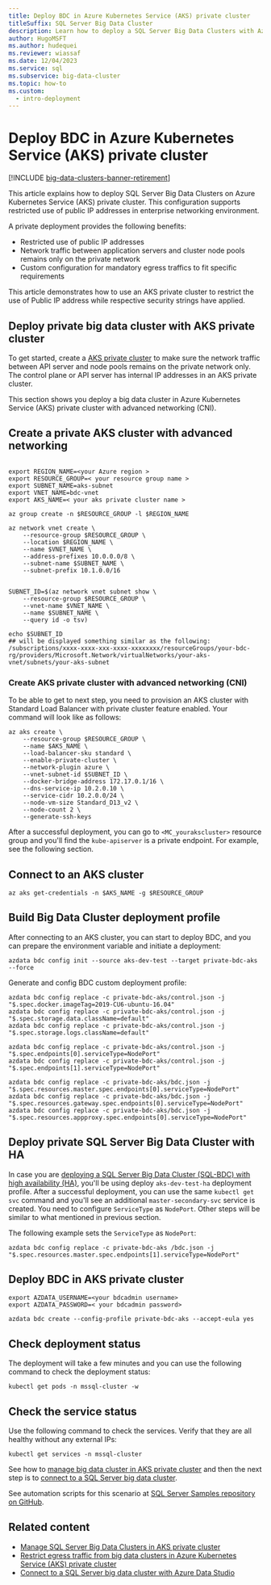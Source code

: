 ```yaml
---
title: Deploy BDC in Azure Kubernetes Service (AKS) private cluster
titleSuffix: SQL Server Big Data Cluster
description: Learn how to deploy a SQL Server Big Data Clusters with Azure Kubernetes Service (AKS) private cluster with advanced networking (CNI).
author: HugoMSFT
ms.author: hudequei
ms.reviewer: wiassaf
ms.date: 12/04/2023
ms.service: sql
ms.subservice: big-data-cluster
ms.topic: how-to
ms.custom:
  - intro-deployment
---
```


# Deploy BDC in Azure Kubernetes Service (AKS) private cluster

[!INCLUDE [big-data-clusters-banner-retirement](../includes/bdc-banner-retirement.md)]

This article explains how to deploy SQL Server Big Data Clusters on Azure Kubernetes Service (AKS) private cluster. This configuration supports restricted use of public IP addresses in enterprise networking environment.

A private deployment provides the following benefits:

- Restricted use of public IP addresses
- Network traffic between application servers and cluster node pools remains only on the private network
- Custom configuration for mandatory egress traffics to fit specific requirements

This article demonstrates how to use an AKS private cluster to restrict the use of Public IP address while respective security strings have applied.

## Deploy private big data cluster with AKS private cluster

To get started, create a [AKS private cluster](/azure/aks/private-clusters) to make sure the network traffic between API server and node pools remains on the private network only. The control plane or API server has internal IP addresses in an AKS private cluster.

This section shows you deploy a big data cluster in Azure Kubernetes Service (AKS) private cluster with advanced networking (CNI).

## Create a private AKS cluster with advanced networking

```azurecli

export REGION_NAME=<your Azure region >
export RESOURCE_GROUP=< your resource group name >
export SUBNET_NAME=aks-subnet
export VNET_NAME=bdc-vnet
export AKS_NAME=< your aks private cluster name >
 
az group create -n $RESOURCE_GROUP -l $REGION_NAME
 
az network vnet create \
    --resource-group $RESOURCE_GROUP \
    --location $REGION_NAME \
    --name $VNET_NAME \
    --address-prefixes 10.0.0.0/8 \
    --subnet-name $SUBNET_NAME \
    --subnet-prefix 10.1.0.0/16
 

SUBNET_ID=$(az network vnet subnet show \
    --resource-group $RESOURCE_GROUP \
    --vnet-name $VNET_NAME \
    --name $SUBNET_NAME \
    --query id -o tsv)
 
echo $SUBNET_ID
## will be displayed something similar as the following: 
/subscriptions/xxxx-xxxx-xxx-xxxx-xxxxxxxx/resourceGroups/your-bdc-rg/providers/Microsoft.Network/virtualNetworks/your-aks-vnet/subnets/your-aks-subnet
```

### Create AKS private cluster with advanced networking (CNI)

To be able to get to next step, you need to provision an AKS cluster with Standard Load Balancer with private cluster feature enabled. Your command will look like as follows: 

```azurecli
az aks create \
    --resource-group $RESOURCE_GROUP \
    --name $AKS_NAME \
    --load-balancer-sku standard \
    --enable-private-cluster \
    --network-plugin azure \
    --vnet-subnet-id $SUBNET_ID \
    --docker-bridge-address 172.17.0.1/16 \
    --dns-service-ip 10.2.0.10 \
    --service-cidr 10.2.0.0/24 \
    --node-vm-size Standard_D13_v2 \
    --node-count 2 \
    --generate-ssh-keys
```

After a successful deployment, you can go to `<MC_yourakscluster>` resource group and you'll find the `kube-apiserver` is a private endpoint. For example, see the following section.

## Connect to an AKS cluster

```azurecli
az aks get-credentials -n $AKS_NAME -g $RESOURCE_GROUP
```

## Build Big Data Cluster deployment profile

After connecting to an AKS cluster, you can start to deploy BDC, and you can prepare the environment variable and initiate a deployment: 

```azurecli
azdata bdc config init --source aks-dev-test --target private-bdc-aks --force
```

Generate and config BDC custom deployment profile:

```azurecli
azdata bdc config replace -c private-bdc-aks/control.json -j "$.spec.docker.imageTag=2019-CU6-ubuntu-16.04"
azdata bdc config replace -c private-bdc-aks/control.json -j "$.spec.storage.data.className=default"
azdata bdc config replace -c private-bdc-aks/control.json -j "$.spec.storage.logs.className=default"

azdata bdc config replace -c private-bdc-aks/control.json -j "$.spec.endpoints[0].serviceType=NodePort"
azdata bdc config replace -c private-bdc-aks/control.json -j "$.spec.endpoints[1].serviceType=NodePort"

azdata bdc config replace -c private-bdc-aks/bdc.json -j "$.spec.resources.master.spec.endpoints[0].serviceType=NodePort"
azdata bdc config replace -c private-bdc-aks/bdc.json -j "$.spec.resources.gateway.spec.endpoints[0].serviceType=NodePort"
azdata bdc config replace -c private-bdc-aks/bdc.json -j "$.spec.resources.appproxy.spec.endpoints[0].serviceType=NodePort"
```

## Deploy private SQL Server Big Data Cluster with HA

In case you are [deploying a SQL Server Big Data Cluster (SQL-BDC) with high availability (HA)](deployment-high-availability.md), you'll be using deploy `aks-dev-test-ha` deployment profile. After a successful deployment, you can use the same `kubectl get svc` command and you'll see an additional `master-secondary-svc` service is created. You need to configure `ServiceType` as `NodePort`. Other steps will be similar to what mentioned in previous section.

The following example sets the `ServiceType` as `NodePort`:

```azurecli
azdata bdc config replace -c private-bdc-aks /bdc.json -j "$.spec.resources.master.spec.endpoints[1].serviceType=NodePort"
```

## Deploy BDC in AKS private cluster

```azurecli
export AZDATA_USERNAME=<your bdcadmin username>
export AZDATA_PASSWORD=< your bdcadmin password>

azdata bdc create --config-profile private-bdc-aks --accept-eula yes
```

## Check deployment status

The deployment will take a few minutes and you can use the following command to check the deployment status: 

```console
kubectl get pods -n mssql-cluster -w
```

## Check the service status

Use the following command to check the services. Verify that they are all healthy without any external IPs:

```console
kubectl get services -n mssql-cluster
```

See how to [manage big data cluster in AKS private cluster](private-manage.md) and then the next step is to [connect to a SQL Server big data cluster](connect-to-big-data-cluster.md).

See automation scripts for this scenario at [SQL Server Samples repository on GitHub](https://github.com/microsoft/sql-server-samples/tree/master/samples/features/sql-big-data-cluster/deployment/private-aks).

## Related content

- [Manage SQL Server Big Data Clusters in AKS private cluster](private-manage.md)
- [Restrict egress traffic from big data clusters in Azure Kubernetes Service (AKS) private cluster](private-restrict-egress-traffic.md)
- [Connect to a SQL Server big data cluster with Azure Data Studio](connect-to-big-data-cluster.md)
